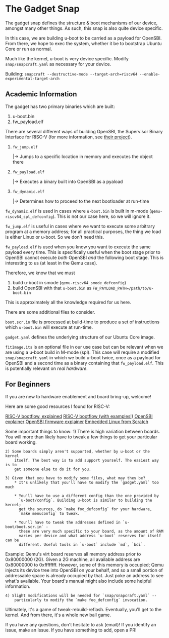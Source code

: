 # The Gadget Snap

The gadget snap defines the structure & boot mechanisms of our device, amongst
many other things. As such, this snap is also quite device specific.

In this case, we are building u-boot to be carried as a payload for OpenSBI.
From there, we hope to exec the system, whether it be to bootstrap Ubuntu Core
or run as normal.

Much like the kernel, u-boot is very device specific. Modify
`snap/snapcraft.yaml` as necessary for your device.

Building:
`snapcraft --destructive-mode --target-arch=riscv64 --enable-experimental-target-arch`


## Academic Information

The gadget has two primary binaries which are built:
1) u-boot.bin
2) fw_payload.elf

There are several different ways of building OpenSBI, the Supervisor Binary
Interface for RISC-V (for more information, see [their project](https://github.com/riscv-software-src/opensbi)).

1) `fw_jump.elf`

    |-> Jumps to a specific location in memory and executes the object there

2) `fw_payload.elf`

    |-> Executes a binary built into OpenSBI as a pyaload

3) `fw_dynamic.elf`

    |-> Determines how to proceed to the next bootloader at run-time

`fw_dynamic.elf` is used in cases where `u-boot.bin` is built in m-mode
(`qemu-riscv64_spl_defconfig`). This is not our case here, so we will ignore it.

`fw_jump.elf` is useful in cases where we want to execute some arbitrary program
at a memory address; for all practical purposes, the thing we load is either
Linux or u-boot. So we don't need this.

`fw_payload.elf` is used when you know you want to execute the same payload
every time. This is specifically useful when the boot stage prior to OpenSBI
cannot execute *both* OpenSBI *and* the following boot stage. This is
interesting to us (at least in the Qemu case).


Therefore, we know that we must
1) build u-boot in smode (`qemu-riscv64_smode_defconfig`)
2) build OpenSBI with that `u-boot.bin` as `FW_PAYLOAD_PATH=/path/to/u-boot.bin`

This is approximately all the knowledge required for us here.


There are some additional files to consider.

`boot.scr.in` file is processed at build-time to produce a set of
instructions which `u-boot.bin` will execute at run-time.

`gadget.yaml` defines the underlying structure of our Ubuntu Core image.

`fitImage.its` is an optional file in our use case but can be relevant when we
are using a u-boot build in M-mode (spl). This case will require a modified
`snap/snapcraft.yaml` in which we build u-boot twice, once as a payload for
OpenSBI and a second time as a binary containing that `fw_payload.elf`. This is
potentially relevant on *real hardware*.


## For Beginners

If you are new to hardware enablement and board bring-up, welcome!

Here are some good resources I found for RISC-V:

[RISC-V bootflow, explained](https://crvf2019.github.io/pdf/43.pdf)
[RISC-V bootflow (with examples!)](https://riscv.org/wp-content/uploads/2019/12/Summit_bootflow.pdf)
[OpenSBI explainer](https://github.com/riscv-software-src/opensbi)
[OpenSBI firmware
explainer](https://github.com/riscv-software-src/opensbi/tree/master/docs/firmware)
[Embedded Linux from Scratch](https://youtube.com/watch?v=cIkTh3Xp3dA)

Some important things to know:
    1) There is high variation between boards. You will more than likely have to
        tweak a few things to get your particular board working.

    2) Some boards simply aren't supported, whether by u-boot or the kernel
        itself. The best way is to add support yourself. The easiest way is to
        get someone else to do it for you.

    3) Given that you have to modify some files, what may they be? 
        * It's unlikely that you'll have to modify the `gadget.yaml` too much

        * You'll have to use a different config than the one provided by
          `u-boot/config`. Building u-boot is similar to building the kernel;
          get the sources, do `make foo_defconfig` for your hardware, 
          `make menuconfig` to tweak.

        * You'll have to tweak the addresses defined in `u-boot/boot.scr.in` -
          these are very much specific to your board, as the amount of RAM
          varies per device and what address `u-boot` reserves for itself can be
          different. Useful tools in `u-boot` include `md`, `bdi`.

Example: Qemu's virt board reserves all memory address prior to 0x80000000 (2G).
Given a 2G machine, all available address are 0x80000000 to 0xffffffff. However,
some of this memory is occupied; Qemu injects its device tree into OpenSBI on
your behalf, and so a small portion of addressable space is already occupied by
that. Just poke an address to see what's available. Your board's manual might
also include some helpful information.

    4) Slight modifications will be needed for `snap/snapcraft.yaml` --
        particularly to modify the `make foo_defconfig` invocation.

Ultimately, it's a game of tweak-rebuild-reflash. Eventually, you'll get to the
kernel. And from there, it's a whole new ball game.


If you have any questions, don't hesitate to ask (email)! If you identify an
issue, make an Issue. If you have something to add, open a PR!
